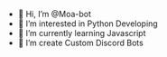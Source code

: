 - 👋 Hi, I’m @Moa-bot
- 👀 I’m interested in Python Developing
- 🌱 I’m currently learning Javascript
- 💞️ I’m create Custom Discord Bots


<!---
Moa-bot/Moa-bot is a ✨ special ✨ repository because its `README.md` (this file) appears on your GitHub profile.
You can click the Preview link to take a look at your changes.
--->
